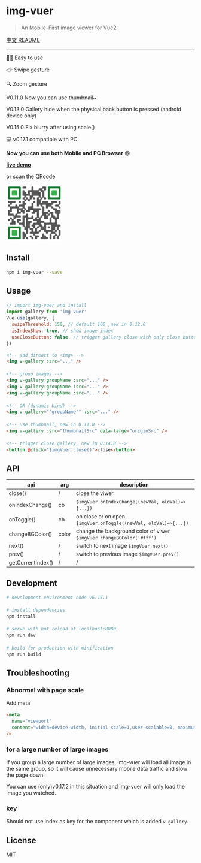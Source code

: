 # img-vuer

> An Mobile-First image viewer for Vue2

[中文 README](https://github.com/ssshooter/img-vuer/blob/master/README.cn.md)

---

:ok_woman: Easy to use

:point_right: Swipe gesture

:mag: Zoom gesture

V0.11.0 Now you can use thumbnail~

V0.13.0 Gallery hide when the physical back button is pressed (android device only)

V0.15.0 Fix blurry after using scale()

:computer: v0.17.1 compatible with PC

**Now you can use both Mobile and PC Browser** :satisfied:

**[live demo](https://ssshooter.github.io/img-vuer/index.html)**

or scan the QRcode

<img width="150px" src="./QRcode.png">

## Install

```bash
npm i img-vuer --save
```

## Usage

```javascript
// import img-vuer and install
import gallery from 'img-vuer'
Vue.use(gallery, {
  swipeThreshold: 150, // default 100 ,new in 0.12.0
  isIndexShow: true, // show image index
  useCloseButton: false, // trigger gallery close with only close button
})
```

```html
<!-- add direact to <img> -->
<img v-gallery :src="..." />

<!-- group images -->
<img v-gallery:groupName :src="..." />
<img v-gallery:groupName :src="..." />
<img v-gallery:groupName :src="..." />

<!-- OR (dynamic bind) -->
<img v-gallery="'groupName'" :src="..." />

<!-- use thumbnail, new in 0.11.0 -->
<img v-gallery :src="thumbnailSrc" data-large="originSrc" />

<!-- trigger close gallery, new in 0.14.0 -->
<button @click="$imgVuer.close()">close</button>
```

## API

| api               | arg   | description                                                           |
| ----------------- | ----- | --------------------------------------------------------------------- |
| close()           | /     | close the viwer                                                       |
| onIndexChange()   | cb    | `$imgVuer.onIndexChange((newVal, oldVal)=>{...})`                     |
| onToggle()        | cb    | on close or on open `$imgVuer.onToggle((newVal, oldVal)=>{...})`      |
| changeBGColor()   | color | change the background color of viwer `$imgVuer.changeBGColor('#fff')` |
| next()            | /     | switch to next image `$imgVuer.next()`                                |
| prev()            | /     | switch to previous image `$imgVuer.prev()`                            |
| getCurrentIndex() | /     | /                                                                     |

## Development

```bash
# development environment node v6.15.1

# install dependencies
npm install

# serve with hot reload at localhost:8080
npm run dev

# build for production with minification
npm run build
```

## Troubleshooting

### Abnormal with page scale

Add meta

```html
<meta
  name="viewport"
  content="width=device-width, initial-scale=1,user-scalable=0, maximum-scale=1"
/>
```

### for a large number of large images

If you group a large number of large images, img-vuer will load all image in the same group, so it will cause unnecessary mobile data traffic and slow the page down.

You can use (only)v0.17.2 in this situation and img-vuer will only load the image you watched.

### key

Should not use index as key for the component which is added `v-gallery`.

## License

MIT
